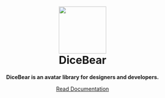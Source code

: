 <h1 align="center"><img src="https://dicebear.com/api/male/seed.svg" width="124" /> <br />DiceBear</h1>
<p align="center">
  <strong>DiceBear is an avatar library for designers and developers.</strong>
</p>

<p align="center">
  <a href="https://dicebear.com/">
    Read Documentation
  </a>
</p>
